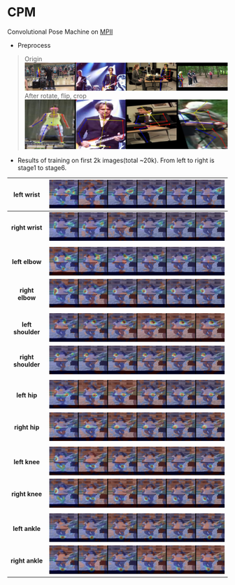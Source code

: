 # CPM
Convolutional Pose Machine on [MPII](http://human-pose.mpi-inf.mpg.de/)

* Preprocess
 > Origin <img src="https://github.com/lyuheng/CPM/blob/master/imgs/ori_cat.jpg" >
 > After rotate, flip, crop  <img src="https://github.com/lyuheng/CPM/blob/master/imgs/crop_cat.jpg" >
 
* Results of training on first 2k images(total ~20k). From left to right is stage1 to stage6. 

|**left wrist**   |   ![](https://github.com/lyuheng/CPM/blob/master/imgs/right%20wrist_stages.jpg) | 
|:--:|:--:|
|**right wrist**  |   ![](https://github.com/lyuheng/CPM/blob/master/imgs/left%20wrist_stages.jpg)  |
|    |        | 
| **left elbow**  | ![](https://github.com/lyuheng/CPM/blob/master/imgs/right%20elbow_stages.jpg) | 
| **right elbow** | ![](https://github.com/lyuheng/CPM/blob/master/imgs/left%20elbow_stages.jpg) | 
|  |          | 
| **left shoulder** | ![](https://github.com/lyuheng/CPM/blob/master/imgs/right%20shoulder_stages.jpg) | 
| **right shoulder** | ![](https://github.com/lyuheng/CPM/blob/master/imgs/left%20shoulder_stages.jpg) | 
|   |        | 
| **left hip** | ![](https://github.com/lyuheng/CPM/blob/master/imgs/right%20hip_stages.jpg)  | 
| **right hip** | ![](https://github.com/lyuheng/CPM/blob/master/imgs/left%20hip_stages.jpg)  |
|  |       | 
| **left knee** | ![](https://github.com/lyuheng/CPM/blob/master/imgs/right%20knee_stages.jpg)  | 
| **right knee** | ![](https://github.com/lyuheng/CPM/blob/master/imgs/left%20knee_stages.jpg)  |
|   |      | 
| **left ankle** | ![](https://github.com/lyuheng/CPM/blob/master/imgs/right%20ankle_stages.jpg)  | 
| **right ankle** | ![](https://github.com/lyuheng/CPM/blob/master/imgs/left%20ankle_stages.jpg)  | 
